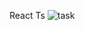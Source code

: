 React Ts
![task](https://user-images.githubusercontent.com/52834318/158723036-9c2e1710-6877-4e5b-bc1d-7c45961b6e4c.png)

